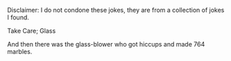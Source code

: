 Disclaimer: I do not condone these jokes, they are from a collection of jokes I found.

Take Care; Glass

And then there was the glass-blower who got hiccups and made 764 marbles.

